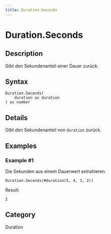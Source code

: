 ```yaml
---
title: Duration.Seconds
---
```


# Duration.Seconds


## Description

Gibt den Sekundenanteil einer Dauer zurück.


## Syntax

```powerquery
Duration.Seconds(
    duration as duration
) as number
```


## Details

Gibt den Sekundenanteil von <code>duration</code> zurück.


## Examples

### Example #1 
Die Sekunden aus einem Dauerwert extrahieren.
```powerquery
Duration.Seconds(#duration(5, 4, 3, 2))
```

Result: 
```powerquery
2
```




## Category
Duration
